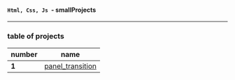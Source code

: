 ####    `Html, Css, Js `-          smallProjects
---
### table of projects
|number  |name
|------|-----
|**1**| [panel_transition]( https://github.com/ddatunashvili/smallProjects/tree/master/panel_transition "panel_transition")|


